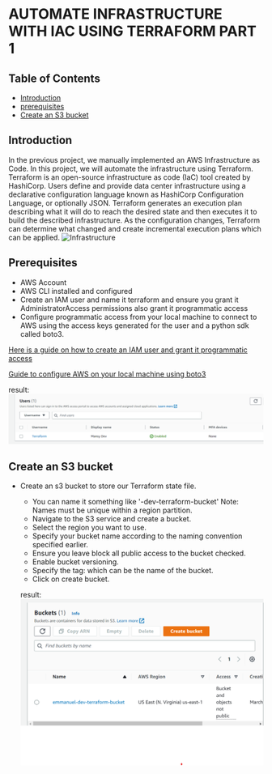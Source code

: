 # AUTOMATE INFRASTRUCTURE WITH IAC USING TERRAFORM PART 1

## Table of Contents
- [Introduction](#introduction)
- [prerequisites](#prerequisites)
- [Create an S3 bucket](#create-an-s3-bucket)



## Introduction
In the previous project, we manually implemented an AWS Infrastructure as Code. In this project, we will automate the infrastructure using Terraform. Terraform is an open-source infrastructure as code (IaC) tool created by HashiCorp. Users define and provide data center infrastructure using a declarative configuration language known as HashiCorp Configuration Language, or optionally JSON. Terraform generates an execution plan describing what it will do to reach the desired state and then executes it to build the described infrastructure. As the configuration changes, Terraform can determine what changed and create incremental execution plans which can be applied.
![Infrastructure](https://darey.io/wp-content/uploads/2021/07/tooling_project_16.png)


## Prerequisites
- AWS Account
- AWS CLI installed and configured
- Create an IAM user and name it terraform and ensure you grant it AdministratorAccess permissions also grant it programmatic access
- Configure programmatic access from your local machine to connect to AWS using the access keys generated for the user and a python sdk called boto3.

[Here is a guide on how to create an IAM user and grant it programmatic access](https://docs.aws.amazon.com/IAM/latest/UserGuide/id_users_create.html)

[Guide to configure AWS on your local machine using boto3](https://boto3.amazonaws.com/v1/documentation/api/latest/guide/quickstart.html)

result:
![User Terraform](img/user_terraform.png)

## Create an S3 bucket
- Create an s3 bucket to store our Terraform state file.
    - You can name it something like '<yourname>-dev-terraform-bucket'
    Note: Names must be unique within a region partition.
    - Navigate to the S3 service and create a bucket.
    - Select the region you want to use.
    - Specify your bucket name according to the naming convention specified earlier.
    - Ensure you leave block all public access to the bucket checked.
    - Enable bucket versioning.
    - Specify the tag: which can be the name of the bucket.
    - Click on create bucket.


    result:
    ![S3 Bucket](img/s3_bucket.png)
